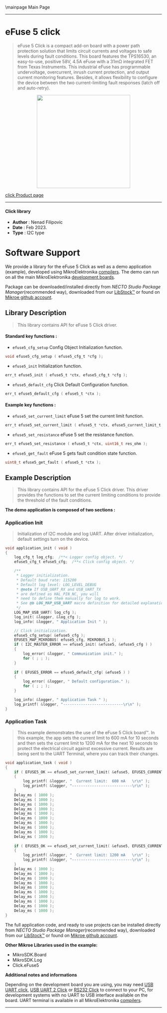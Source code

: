 \mainpage Main Page

---
# eFuse 5 click

> eFuse 5 Click is a compact add-on board with a power path protection solution that limits circuit currents 
> and voltages to safe levels during fault conditions. 
> This board features the TPS16530, an easy-to-use, positive 58V, 
> 4.5A eFuse with a 31mΩ integrated FET from Texas Instruments. 
> This industrial eFuse has programmable undervoltage, overcurrent, inrush current protection, 
> and output current monitoring features. 
> Besides, it allows flexibility to configure the device between the two current-limiting fault responses 
> (latch off and auto-retry).

<p align="center">
  <img src="https://download.mikroe.com/images/click_for_ide/efuse5_click.png" height=300px>
</p>

[click Product page](https://www.mikroe.com/efuse-5-click)

---


#### Click library

- **Author**        : Nenad Filipovic
- **Date**          : Feb 2023.
- **Type**          : I2C type


# Software Support

We provide a library for the eFuse 5 Click
as well as a demo application (example), developed using MikroElektronika
[compilers](https://www.mikroe.com/necto-studio).
The demo can run on all the main MikroElektronika [development boards](https://www.mikroe.com/development-boards).

Package can be downloaded/installed directly from *NECTO Studio Package Manager*(recommended way), downloaded from our [LibStock&trade;](https://libstock.mikroe.com) or found on [Mikroe github account](https://github.com/MikroElektronika/mikrosdk_click_v2/tree/master/clicks).

## Library Description

> This library contains API for eFuse 5 Click driver.

#### Standard key functions :

- `efuse5_cfg_setup` Config Object Initialization function.
```c
void efuse5_cfg_setup ( efuse5_cfg_t *cfg );
```

- `efuse5_init` Initialization function.
```c
err_t efuse5_init ( efuse5_t *ctx, efuse5_cfg_t *cfg );
```

- `efuse5_default_cfg` Click Default Configuration function.
```c
err_t efuse5_default_cfg ( efuse5_t *ctx );
```

#### Example key functions :

- `efuse5_set_current_limit` eFuse 5 set the current limit function.
```c
err_t efuse5_set_current_limit ( efuse5_t *ctx, efuse5_current_limit_t current_limit );
```

- `efuse5_set_resistance` eFuse 5 set the resistance function.
```c
err_t efuse5_set_resistance ( efuse5_t *ctx, uint16_t res_ohm );
```

- `efuse5_get_fault` eFuse 5 gets fault condition state function.
```c
uint8_t efuse5_get_fault ( efuse5_t *ctx );
```

## Example Description

> This library contains API for the eFuse 5 Click driver.
> This driver provides the functions to set the current limiting conditions 
> to provide the threshold of the fault conditions.

**The demo application is composed of two sections :**

### Application Init

> Initialization of I2C module and log UART.
> After driver initialization, default settings turn on the device.

```c
void application_init ( void ) 
{
    log_cfg_t log_cfg;  /**< Logger config object. */
    efuse5_cfg_t efuse5_cfg;  /**< Click config object. */

    /** 
     * Logger initialization.
     * Default baud rate: 115200
     * Default log level: LOG_LEVEL_DEBUG
     * @note If USB_UART_RX and USB_UART_TX 
     * are defined as HAL_PIN_NC, you will 
     * need to define them manually for log to work. 
     * See @b LOG_MAP_USB_UART macro definition for detailed explanation.
     */
    LOG_MAP_USB_UART( log_cfg );
    log_init( &logger, &log_cfg );
    log_info( &logger, " Application Init " );

    // Click initialization.
    efuse5_cfg_setup( &efuse5_cfg );
    EFUSE5_MAP_MIKROBUS( efuse5_cfg, MIKROBUS_1 );
    if ( I2C_MASTER_ERROR == efuse5_init( &efuse5, &efuse5_cfg ) ) 
    {
        log_error( &logger, " Communication init." );
        for ( ; ; );
    }
    
    if ( EFUSE5_ERROR == efuse5_default_cfg( &efuse5 ) )
    {
        log_error( &logger, " Default configuration." );
        for ( ; ; );
    }

    log_info( &logger, " Application Task " );
    log_printf( &logger, "---------------------------\r\n" );
}
```

### Application Task

> This example demonstrates the use of the eFuse 5 Click board™.
> In this example, the app sets the current limit to 600 mA for 10 seconds 
> and then sets the current limit to 1200 mA for the next 10 seconds
> to protect the electrical circuit against excessive current.
> Results are being sent to the UART Terminal, where you can track their changes.

```c
void application_task ( void ) 
{
    if ( EFUSE5_OK == efuse5_set_current_limit( &efuse5, EFUSE5_CURRENT_LIMIT_600_mA ) )
    {
        log_printf( &logger, "  Current limit:  600 mA   \r\n" );
        log_printf( &logger, "---------------------------\r\n" );
    }
    Delay_ms ( 1000 );
    Delay_ms ( 1000 );
    Delay_ms ( 1000 );
    Delay_ms ( 1000 );
    Delay_ms ( 1000 );
    Delay_ms ( 1000 );
    Delay_ms ( 1000 );
    Delay_ms ( 1000 );
    Delay_ms ( 1000 );
    Delay_ms ( 1000 );
    
    if ( EFUSE5_OK == efuse5_set_current_limit( &efuse5, EFUSE5_CURRENT_LIMIT_1200_mA ) )
    {
        log_printf( &logger, "  Current limit: 1200 mA   \r\n" );
        log_printf( &logger, "---------------------------\r\n" );
    }
    Delay_ms ( 1000 );
    Delay_ms ( 1000 );
    Delay_ms ( 1000 );
    Delay_ms ( 1000 );
    Delay_ms ( 1000 );
    Delay_ms ( 1000 );
    Delay_ms ( 1000 );
    Delay_ms ( 1000 );
    Delay_ms ( 1000 );
    Delay_ms ( 1000 );
}
```

The full application code, and ready to use projects can be installed directly from *NECTO Studio Package Manager*(recommended way), downloaded from our [LibStock&trade;](https://libstock.mikroe.com) or found on [Mikroe github account](https://github.com/MikroElektronika/mikrosdk_click_v2/tree/master/clicks).

**Other Mikroe Libraries used in the example:**

- MikroSDK.Board
- MikroSDK.Log
- Click.eFuse5

**Additional notes and informations**

Depending on the development board you are using, you may need
[USB UART click](https://www.mikroe.com/usb-uart-click),
[USB UART 2 Click](https://www.mikroe.com/usb-uart-2-click) or
[RS232 Click](https://www.mikroe.com/rs232-click) to connect to your PC, for
development systems with no UART to USB interface available on the board. UART
terminal is available in all MikroElektronika
[compilers](https://shop.mikroe.com/compilers).

---
